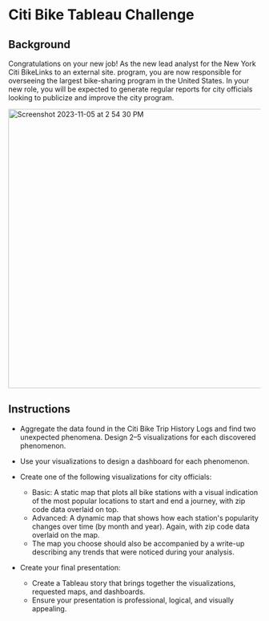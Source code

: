 # Citi Bike Tableau Challenge

## Background

Congratulations on your new job! As the new lead analyst for the New York Citi BikeLinks to an external site. program, you are now responsible for overseeing the largest bike-sharing program in the United States. In your new role, you will be expected to generate regular reports for city officials looking to publicize and improve the city program.

<img width="557" alt="Screenshot 2023-11-05 at 2 54 30 PM" src="https://github.com/lmoore5460/Citi-Bike-Tableau-Challenge/assets/135261756/b2887820-61fa-4515-95d4-d5f7513e3a3d">


## Instructions
- Aggregate the data found in the Citi Bike Trip History Logs and find two unexpected phenomena. Design 2–5 visualizations for each discovered phenomenon.
- Use your visualizations to design a dashboard for each phenomenon.
- Create one of the following visualizations for city officials:
  - Basic: A static map that plots all bike stations with a visual indication of the most popular locations to start and end a journey, with zip code data overlaid on top.
  - Advanced: A dynamic map that shows how each station's popularity changes over time (by month and year). Again, with zip code data overlaid on the map.
  - The map you choose should also be accompanied by a write-up describing any trends that were noticed during your analysis.

- Create your final presentation:
  - Create a Tableau story that brings together the visualizations, requested maps, and dashboards.
  - Ensure your presentation is professional, logical, and visually appealing.
